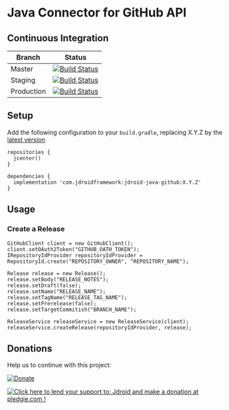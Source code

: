 # Java Connector for GitHub API

## Continuous Integration
|Branch|Status|
| ------------- | ------------- |
|Master|[![Build Status](https://travis-ci.org/maxirosson/jdroid-java-github.svg?branch=master)](https://travis-ci.org/maxirosson/jdroid-java-github)|
|Staging|[![Build Status](https://api.travis-ci.org/maxirosson/jdroid-java-github.svg?branch=staging)](https://travis-ci.org/maxirosson/jdroid-java-github)|
|Production|[![Build Status](https://api.travis-ci.org/maxirosson/jdroid-java-github.svg?branch=production)](https://travis-ci.org/maxirosson/jdroid-java-github)|

## Setup 

Add the following configuration to your `build.gradle`, replacing X.Y.Z by the [latest version](https://github.com/maxirosson/jdroid-java-github/releases/latest)

    repositories {
      jcenter()
    }
  
    dependencies {
      implementation 'com.jdroidframework:jdroid-java-github:X.Y.Z'
    }

## Usage

### Create a Release

    GitHubClient client = new GitHubClient();
    client.setOAuth2Token("GITHUB_OATH_TOKEN");
    IRepositoryIdProvider repositoryIdProvider = RepositoryId.create("REPOSITORY_OWNER", "REPOSITORY_NAME");
    
	Release release = new Release();
	release.setBody("RELEASE_NOTES");
	release.setDraft(false);
	release.setName("RELEASE_NAME");
	release.setTagName("RELEASE_TAG_NAME");
	release.setPrerelease(false);
	release.setTargetCommitish("BRANCH_NAME");

	ReleaseService releaseService = new ReleaseService(client);
	releaseService.createRelease(repositoryIdProvider, release);
    
## Donations
Help us to continue with this project:

[![Donate](https://www.paypalobjects.com/en_US/i/btn/btn_donate_LG.gif)](https://www.paypal.com/cgi-bin/webscr?cmd=_s-xclick&hosted_button_id=2UEBTRTSCYA9L)

<a href='https://pledgie.com/campaigns/30030'><img alt='Click here to lend your support to: Jdroid and make a donation at pledgie.com !' src='https://pledgie.com/campaigns/30030.png?skin_name=chrome' border='0' ></a>
